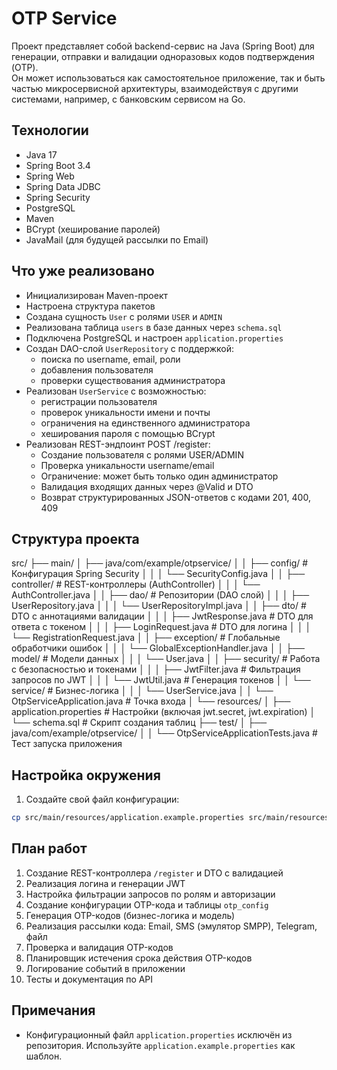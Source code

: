 # OTP Service

Проект представляет собой backend-сервис на Java (Spring Boot) для генерации, отправки и валидации одноразовых кодов подтверждения (OTP).  
Он может использоваться как самостоятельное приложение, так и быть частью микросервисной архитектуры, взаимодействуя с другими системами, например, с банковским сервисом на Go.

## Технологии

- Java 17
- Spring Boot 3.4
- Spring Web
- Spring Data JDBC
- Spring Security
- PostgreSQL
- Maven
- BCrypt (хеширование паролей)
- JavaMail (для будущей рассылки по Email)

## Что уже реализовано

- Инициализирован Maven-проект
- Настроена структура пакетов
- Создана сущность `User` с ролями `USER` и `ADMIN`
- Реализована таблица `users` в базе данных через `schema.sql`
- Подключена PostgreSQL и настроен `application.properties`
- Создан DAO-слой `UserRepository` с поддержкой:
    - поиска по username, email, роли
    - добавления пользователя
    - проверки существования администратора
- Реализован `UserService` с возможностью:
    - регистрации пользователя
    - проверок уникальности имени и почты
    - ограничения на единственного администратора
    - хеширования пароля с помощью BCrypt
- Реализован REST-эндпоинт POST /register:
  - Создание пользователя с ролями USER/ADMIN
  - Проверка уникальности username/email
  - Ограничение: может быть только один администратор
  - Валидация входящих данных через @Valid и DTO
  - Возврат структурированных JSON-ответов с кодами 201, 400, 409

## Структура проекта
src/
├── main/
│   ├── java/com/example/otpservice/
│   │   ├── config/                          # Конфигурация Spring Security
│   │   │   └── SecurityConfig.java
│   │   ├── controller/                      # REST-контроллеры (AuthController)
│   │   │   └── AuthController.java
│   │   ├── dao/                             # Репозитории (DAO слой)
│   │   │   ├── UserRepository.java
│   │   │   └── UserRepositoryImpl.java
│   │   ├── dto/                             # DTO с аннотациями валидации
│   │   │   ├── JwtResponse.java             # DTO для ответа с токеном
│   │   │   ├── LoginRequest.java             # DTO для логина
│   │   │   └── RegistrationRequest.java
│   │   ├── exception/                       # Глобальные обработчики ошибок
│   │   │   └── GlobalExceptionHandler.java
│   │   ├── model/                           # Модели данных
│   │   │   └── User.java
│   │   ├── security/                        # Работа с безопасностью и токенами
│   │   │   ├── JwtFilter.java               # Фильтрация запросов по JWT
│   │   │   └── JwtUtil.java                 # Генерация токенов
│   │   └── service/                         # Бизнес-логика
│   │   │   └── UserService.java
│   │   └── OtpServiceApplication.java       # Точка входа
│   └── resources/
│       ├── application.properties           # Настройки (включая jwt.secret, jwt.expiration)
│       └── schema.sql                        # Скрипт создания таблиц
├── test/
│   ├── java/com/example/otpservice/
│   │   └── OtpServiceApplicationTests.java   # Тест запуска приложения


## Настройка окружения

1. Создайте свой файл конфигурации:
```bash
cp src/main/resources/application.example.properties src/main/resources/application.properties
```


## План работ

1. Создание REST-контроллера `/register` и DTO с валидацией
2. Реализация логина и генерации JWT
3. Настройка фильтрации запросов по ролям и авторизации
4. Создание конфигурации OTP-кода и таблицы `otp_config`
5. Генерация OTP-кодов (бизнес-логика и модель)
6. Реализация рассылки кода: Email, SMS (эмулятор SMPP), Telegram, файл
7. Проверка и валидация OTP-кодов
8. Планировщик истечения срока действия OTP-кодов
9. Логирование событий в приложении
10. Тесты и документация по API

## Примечания

- Конфигурационный файл `application.properties` исключён из репозитория. Используйте `application.example.properties` как шаблон.
